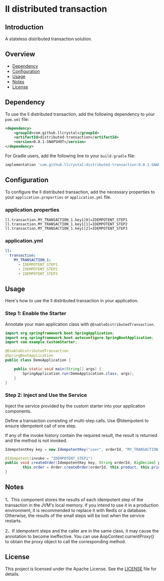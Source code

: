 # ll distributed transaction

## Introduction
A stateless distributed transaction solution.

## Overview
- [Dependency](#dependency)
- [Configuration](#configuration)
- [Usage](#usage)
- [Notes](#notes)
- [License](#license)

## Dependency
To use the ll distributed transaction, add the following dependency to your `pom.xml` file:

```xml
<dependency>
    <groupId>com.github.llcrystal</groupId>
    <artifactId>distributed-transaction</artifactId>
    <version>0.0.1-SNAPSHOT</version>
</dependency>
```

For Gradle users, add the following line to your `build.gradle` file:

```groovy
implementation 'com.github.llcrystal:distributed-transaction:0.0.1-SNAPSHOT'
```

## Configuration
To configure the ll distributed transaction, add the necessary properties to your `application.properties` or `application.yml` file.

### application.properties

```properties
ll.transaction.MY_TRANSACTION_1.key1[0]=IDEMPOTENT_STEP1
ll.transaction.MY_TRANSACTION_1.key1[1]=IDEMPOTENT_STEP2
ll.transaction.MY_TRANSACTION_1.key1[2]=IDEMPOTENT_STEP3
```

### application.yml

```yaml
ll:
  transaction:
    MY_TRANSACTION_1:
      - IDEMPOTENT_STEP1
      - IDEMPOTENT_STEP2
      - IDEMPOTENT_STEP3
```

## Usage
Here's how to use the ll distributed transaction in your application.

### Step 1: Enable the Starter
Annotate your main application class with `@EnableDistributedTransaction`.

```java
import org.springframework.boot.SpringApplication;
import org.springframework.boot.autoconfigure.SpringBootApplication;
import com.example.CustomStarter;

@EnableDistributedTransaction
@SpringBootApplication
public class DemoApplication {

    public static void main(String[] args) {
        SpringApplication.run(DemoApplication.class, args);
    }
}
```

### Step 2: Inject and Use the Service
Inject the service provided by the custom starter into your application components.

Define a transaction consisting of multi-step calls. Use @Idempotent to ensure idempotent call of one step.

If any of the invoke history contain the required result, the result is returned and the method is not invoked.

```java
IdempotentKey key = new IdempotentKey("user", orderId, "MY_TRANSACTION_1");

@Idempotent(invoke = "IDEMPOTENT_STEP1")
public void createOrder(IdempotentKey key, String orderId, BigDecimal productQuantity) {
        this.order = Order.createOrder(orderId, this.product, this.price, productQuantity);
}
```


## Notes
1、This component stores the results of each idempotent step of the transaction in the JVM's local memory. 
   If you intend to use it in a production environment, it is recommended to replace it with Redis or a database. 
   Otherwise, the results of the small steps will be lost when the service restarts.

2、If idempotent steps and the caller are in the same class, it may cause the annotation to become ineffective. 
   You can use AopContext.currentProxy() to obtain the proxy object to call the corresponding method.


## License
This project is licensed under the Apache License. See the [LICENSE](LICENSE) file for details.